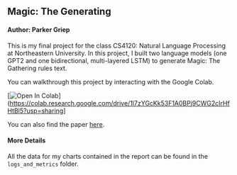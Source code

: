 ## Magic: The Generating
#### Author: Parker Griep

This is my final project for the class CS4120: Natural Language Processing at Northeastern University. In this project, I
built two language models (one GPT2 and one bidirectional, multi-layered LSTM) to generate Magic: The Gathering rules 
text.

You can walkthrough this project by interacting with the Google Colab.

[![Open In Colab](https://colab.research.google.com/assets/colab-badge.svg)](https://colab.research.google.com/drive/1l7zYGcKk53F1A0BPj9CWG2cIrHfHtBl5?usp=sharing]

You can also find the paper [here](https://github.com/Buntry/cs4120-nlp-final/blob/main/nlp-report.pdf).

#### More Details

All the data for my charts contained in the report can be found in the `logs_and_metrics` folder.